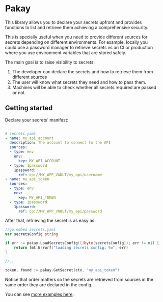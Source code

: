 # Pakay

This library allows you to declare your secrets upfront and provides functions to list and retrieve them achieving a comprehensive security.

This is specially useful when you need to provide different sources for secrets depending on different environments. For example, locally you could use a password manager to retrieve secrets vs on CI or production where you use environment variables that are stored safely.

The main goal is to raise visibility to secrets:

1. The developer can declare the secrets and how to retrieve them from different sources
2. The user will know what secrets they need and how to pass them.
3. Machines will be able to check whether all secrets required are passed or not.

## Getting started

Declare your secrets' manifest:

```yaml
---
# secrets.yaml
- name: my_api_account
  description: The account to connect to the API
  sources:
  - type: env
    env: 
      key: MY_API_ACCOUNT
  - type: 1password
    1password: 
      ref: op://MY_APP_VAULT/my_api/username
- name: my_api_token
  sources:
  - type: env
    env: 
      key: MY_API_TOKEN
  - type: 1password
    1password:
      ref: op://MY_APP_VAULT/my_api/password
```

After that, retrieving the secret is as easy as:

```go
//go:embed secrets.yaml
var secretsConfig string

if err := pakay.LoadSecretsConfig([]byte(secretsConfig)); err != nil {
    return fmt.Errorf("loading secrets config: %w", err)
}

//...

token, found := pakay.GetSecret(ctx, "my_api_token")
```

Notice that order matters so the secrets are retrieved from sources in the same
order they are declared in the config.

You can see [more examples here](./examples).
